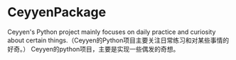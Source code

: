 # CeyyenPackage
Ceyyen's Python project mainly focuses on daily practice and curiosity about certain things.（Ceyyen的Python项目主要关注日常练习和对某些事情的好奇。）
Ceyyen的python项目，主要是实现一些偶发的奇想。
